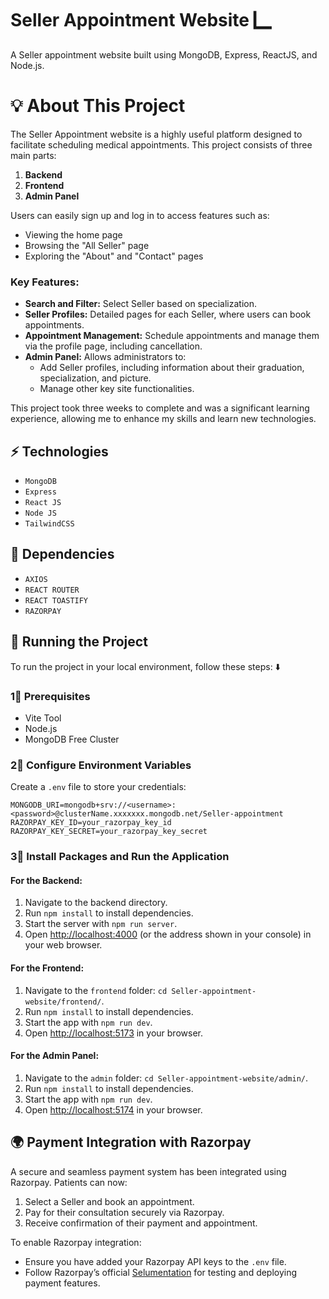# Seller Appointment Website 🭼
A Seller appointment website built using MongoDB, Express, ReactJS, and Node.js.

# 💡 About This Project
The Seller Appointment website is a highly useful platform designed to facilitate scheduling medical appointments. This project consists of three main parts:

1. **Backend**  
2. **Frontend**  
3. **Admin Panel**

Users can easily sign up and log in to access features such as:
- Viewing the home page
- Browsing the "All Seller" page
- Exploring the "About" and "Contact" pages

### Key Features:
- **Search and Filter:** Select Seller based on specialization.
- **Seller Profiles:** Detailed pages for each Seller, where users can book appointments.
- **Appointment Management:** Schedule appointments and manage them via the profile page, including cancellation.
- **Admin Panel:** Allows administrators to:
  - Add Seller profiles, including information about their graduation, specialization, and picture.
  - Manage other key site functionalities.

This project took three weeks to complete and was a significant learning experience, allowing me to enhance my skills and learn new technologies.

## ⚡ Technologies
- `MongoDB`
- `Express`
- `React JS`
- `Node JS`
- `TailwindCSS`

## 🔧 Dependencies
- `AXIOS`
- `REACT ROUTER`
- `REACT TOASTIFY`
- `RAZORPAY`

## 🚦 Running the Project

To run the project in your local environment, follow these steps: ⬇️

### 1⃣ Prerequisites
- Vite Tool
- Node.js
- MongoDB Free Cluster

### 2⃣ Configure Environment Variables
Create a `.env` file to store your credentials:

```env
MONGODB_URI=mongodb+srv://<username>:<password>@clusterName.xxxxxxx.mongodb.net/Seller-appointment
RAZORPAY_KEY_ID=your_razorpay_key_id
RAZORPAY_KEY_SECRET=your_razorpay_key_secret
```

### 3⃣ Install Packages and Run the Application

#### For the Backend:
1. Navigate to the backend directory.
2. Run `npm install` to install dependencies.
3. Start the server with `npm run server`.
4. Open [http://localhost:4000](http://localhost:4000) (or the address shown in your console) in your web browser.

#### For the Frontend:
1. Navigate to the `frontend` folder: `cd Seller-appointment-website/frontend/`.
2. Run `npm install` to install dependencies.
3. Start the app with `npm run dev`.
4. Open [http://localhost:5173](http://localhost:5173) in your browser.

#### For the Admin Panel:
1. Navigate to the `admin` folder: `cd Seller-appointment-website/admin/`.
2. Run `npm install` to install dependencies.
3. Start the app with `npm run dev`.
4. Open [http://localhost:5174](http://localhost:5174) in your browser.

## 🌍 Payment Integration with Razorpay
A secure and seamless payment system has been integrated using Razorpay. Patients can now:
1. Select a Seller and book an appointment.
2. Pay for their consultation securely via Razorpay.
3. Receive confirmation of their payment and appointment.

To enable Razorpay integration:
- Ensure you have added your Razorpay API keys to the `.env` file.
- Follow Razorpay’s official [Selumentation](https://razorpay.com/Sels/) for testing and deploying payment features.

</details>

